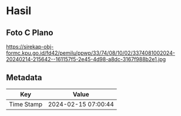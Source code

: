 # Hasil

## Foto C Plano

https://sirekap-obj-formc.kpu.go.id/fd42/pemilu/ppwp/33/74/08/10/02/3374081002024-20240214-215642--161157f5-2e45-4d98-a8dc-3167f988b2e1.jpg


## Metadata

| Key        | Value               |
| ---------- | ------------------- |
| Time Stamp | 2024-02-15 07:00:44 |



